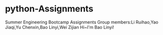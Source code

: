 # python-Assignments
Summer Engineering Bootcamp Assignments
Group members:Li Ruihao,Yao Jiaqi,Yu Chenxin,Bao Linyi,Wei Zijian
Hi~I'm Bao Linyi!
